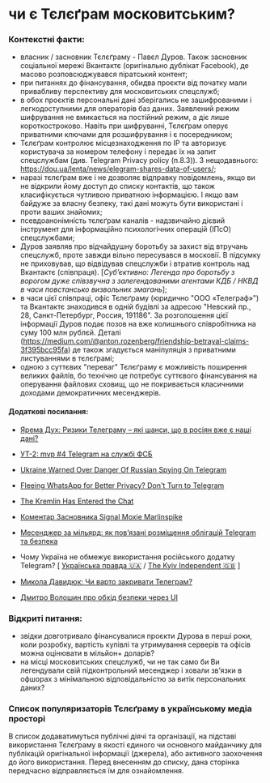 # чи є Тєлєґрам московитським?

### Контекстні факти:
- власник / засновник Тєлєґраму - Павєл Дуров. Також засновник соціальної мережі Вкантактє (оригінально дублікат Facebook), де масово розповсюджувався піратський контент; 
- при питаннях до фінансування, обидва проєкти від початку мали привабливу перспективу для московитських спецслужб;
- в обох проєктів персональні дані зберігались не зашифрованими і легкодоступними для операторів баз даних. Заявлений режим шифрування не вмикається на постійний режим, а діє лише короткостроково. Навіть при шифруванні, Тєлєґрам оперує приватними ключами для розшифрування і є посередником;
- Тєлєґрам контролює місцезнаходження по IP та авторизує користувача за номером телефону і передає їх на запит спецслужбам (див. Telegram Privacy policy (п.8.3)). З нещодавнього: https://dou.ua/lenta/news/elegram-shares-data-of-users/;
- наразі тєлєґрам вже і не дозволяє відправку повідомлень, якщо ви не відкрили йому доступ до списку контактів, що також класифікується чутливою приватною інформацією. І якщо вам байдуже за власну безпеку, такі дані можуть бути використані і проти ваших знайомих;
- псевдоанонімність тєлєґрам каналів - надзвичайно дієвий інструмент для інформаційно психологічних операцій (ІПсО) спецслужбами;
- Дуров заявляв про відчайдушну боротьбу за захист від втручань спецслужб, проте завжди вільно пересувався в московії. В підсумку не приховував, що відвідував спецслужби і втратив контроль над Вкантактє (співпраця). [*Субʼєктивно: Легенда про боротьбу з ворогом дуже співзвучна з залегендованими агентами КДБ / НКВД в часи повстансько визвольних змагань*];
- в часи цієї співпраці, офіс Тєлєґраму (юридично "ООО «Телеграф»") та Вкантактє знаходився в одній будівлі за адресою "Невский пр., 28, Санкт-Петербург, Россия, 191186". За розголошення цієї інформації Дуров подає позов на вже колишнього співробітника на суму 100 млн рублєй. Деталі (https://medium.com/@anton.rozenberg/friendship-betrayal-claims-3f395bcc95fa) де також згадується маніпуляція з приватними листуваннями в тєлєґрамі;
- одною з суттєвих "переваг" Тєлєґраму є можливість поширення великих файлів, бо технічно це потребує суттєвого фінансування на оперування файлових сховищ, що не покривається класичними доходами демократичних месенджерів.

#### Додаткові посилання:
- [Ярема Дух: Ризики Телеграму – які шанси, що в росіян вже є наші дані?](https://www.youtube.com/watch?v=pSZXjpsYW4E)

- [УТ-2: mvp #4 Telegram на службі ФСБ](https://www.youtube.com/watch?v=11sfls7UgVk)

- [Ukraine Warned Over Danger Of Russian Spying On Telegram](https://www.forbes.com/sites/thomasbrewster/2022/02/25/ukraine-warned-over-danger-of-russian-spying-on-unencrypted-telegram/?sh=6d161473487f&fbclid=IwAR2Q7DiSQwMUURCTQHXer0JUEe5OANAH2jv1YwROBqgrcHYZv5trm_tQxWI)

- [Fleeing WhatsApp for Better Privacy? Don't Turn to Telegram](https://www.wired.com/story/telegram-encryption-whatsapp-settings/?fbclid=IwAR2JnKiynKckn2--QbPJ0Aet8DNHN9btqC3gKOLwqOtGW_A6Rkvo7lrpGc4)

- [The Kremlin Has Entered the Chat](https://www.wired.com/story/the-kremlin-has-entered-the-chat/?fbclid=IwAR2ZQZLPJlcdvOymKq0gIY3QUlPPw_-HwBn2PmyATMhZ4jS9Xvl4nKfEw6U)

- [Коментар Засновника Signal Moxie Marlinspike](https://twitter.com/moxie/status/1497001286444617746?s=20&t=xmq_UCCCMLw5jdl3SDqoHQ)

- [Месенджер за мільярд: як пов’язані розміщення облігацій Telegram та безпека](https://thepage.ua/ua/it/yak-povyazani-rozmishennya-obligacij-telegram-ta-bezpeka?fbclid=IwAR2674yjNdP5G8sE7BL57PZF_OH07fWUznYqJOCHDBlKiS7Idlt0swFc2GI)

- Чому Україна не обмежує використання російського додатку Telegram? [ [Українська правда 🇺🇦](https://www.pravda.com.ua/columns/2023/03/29/7395475/) / [The Kyiv Independent 🇬🇧](https://kyivindependent.com/yaroslav-azhnyuk-why-doesnt-ukraine-restrict-use-of-the-russian-telegram-app/?fbclid=IwAR0j-DujGN9x27cPFxvFVcOAVOFs6l78ajm5mm9I-hHf8F7KMO7rmR8wPKw) ]

- [Микола Давидюк: Чи варто закривати Телеграм?](https://www.youtube.com/watch?v=SAhfe0CgVek)

- [Дмитро Волошин про обхід безпеки через UI](https://twitter.com/dmytro_voloshyn/status/1603486594178088960?s=20&fbclid=IwAR24lDp4JEpRIhTVPeOZotBVYxa59Ij3o2_SbrUDRzKX_6HhNvZYYuNssb8)

### Відкриті питання:
- звідки довготривало фінансувалися проєкти Дурова в перші роки, коли розробку, вартість купівлі та утримування серверів та офісів можна оцінювати в мільйон+ доларів?
- на місці московитських спецслужб, чи не так само би Ви легендували свій підконтрольний месенджер і ховали звʼязки в офшорах з мінімальною відповідальністю за витік персональних даних?

### Список популяризаторів Тєлєґраму в українському медіа просторі
В список додаватимуться публічні діячі та організації, на підставі використання Тєлєґраму в якості єдиного чи основного майданчику для публікацій оригінальної інформації (джерела), або активного заохочення до його використання. Перед внесенням до списку, дана сторінка передчасно відправляється їм для ознайомлення.
